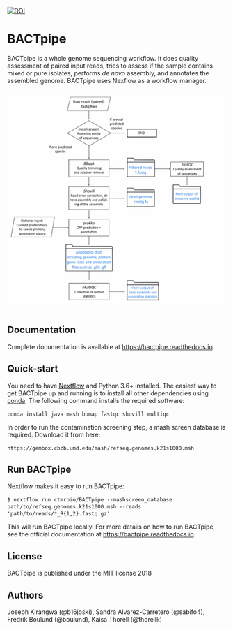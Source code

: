 [![DOI](https://zenodo.org/badge/83326100.svg)](https://zenodo.org/badge/latestdoi/83326100)

# BACTpipe 
BACTpipe is a whole genome sequencing workflow. It does quality assessment of
paired input reads, tries to assess if the sample contains mixed or pure
isolates, performs *de novo* assembly, and annotates the assembled genome.
BACTpipe uses Nexflow as a workflow manager. 

![BACTpipe flowchart](./docs/source/img/BACTpipe_workflow.jpg)

## Documentation
Complete documentation is available at https://bactpipe.readthedocs.io. 

## Quick-start
You need to have [Nextflow](https://www.nextflow.io) and Python 3.6+ installed.
The easiest way to get BACTpipe up and running is to install all other
dependencies using [conda](https://conda.io/docs/). The following command
installs the required software:

    conda install java mash bbmap fastqc shovill multiqc 

In order to run the contamination screening step, a mash screen database is
required. Download it from here:

    https://gembox.cbcb.umd.edu/mash/refseq.genomes.k21s1000.msh


## Run BACTpipe
Nextflow makes it easy to run BACTpipe:

    $ nextflow run ctmrbio/BACTpipe --mashscreen_database path/to/refseq.genomes.k21s1000.msh --reads 'path/to/reads/*_R{1,2}.fastq.gz'

This will run BACTpipe locally. For more details on how to run BACTpipe, see
the official documentation at https://bactpipe.readthedocs.io.

## License
BACTpipe is published under the MIT license 2018

## Authors
Joseph Kirangwa (@b16joski), 
Sandra Alvarez-Carretero (@sabifo4),
Fredrik Boulund (@boulund),
Kaisa Thorell (@thorellk)
